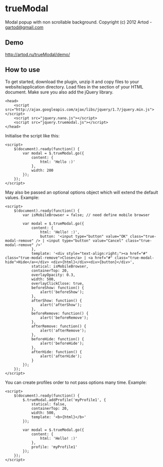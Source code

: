 trueModal
========

Modal popup with non scrollable background.
Copyright (c) 2012 Artod - gartod@gmail.com

Demo
----------

http://artod.ru/trueModal/demo/

How to use
----------

To get started, download the plugin, unzip it and copy files to your website/application directory.
Load files in the <head> section of your HTML document. Make sure you also add the jQuery library.

    <head>
        <script src="http://ajax.googleapis.com/ajax/libs/jquery/1.7/jquery.min.js"></script>
		<script src="jquery.nano.js"></script>
        <script src="jquery.truemodal.js"></script>
    </head>

Initialise the script like this:

    <script>
        $(document).ready(function() {
			var modal = $.trueModal.go({
				content: {
					html: 'Hello :)'
				},
				width: 200
			});
        });
    </script>

May also be passed an optional options object which will extend the default values. Example:

    <script>
        $(document).ready(function() {
			var isMobileBrowser = false; // need define mobile browser
			
			var modal = $.trueModal.go({
				content: {
					html: 'Hello! :)',
					button: '<input type="button" value="OK" class="true-modal-remove" /> | <input type="button" value="Cancel" class="true-modal-remove" />'
				},
				template: '<div style="text-align:right;"><a href="#" class="true-modal-remove">Close</a> | <a href="#" class="true-modal-hide">Hide</a></div> <div>{html}</div><div>{button}</div>',
				statical: isMobileBrowser,
				containerTop: 20,
				overlayOpacity: 0.3,
				width: 500,
				overlayClickClose: true,				
				beforeShow: function() {
					alert('beforeShow');
				},
				afterShow: function() {
					alert('afterShow');
				},
				beforeRemove: function() {
					alert('beforeRemove');
				},
				afterRemove: function() {
					alert('afterRemove');
				},
				beforeHide: function() {
					alert('beforeHide');
				},
				afterHide: function() {
					alert('afterHide');
				}
			});
        });
    </script>

You can create profiles order to not pass options many time. Example:

    <script>
        $(document).ready(function() {
			$.trueModal.addProfile('myProfile1', {
				statical: false,
				containerTop: 20,
				width: 500,
				template: '<b>{html}</b>'				
			});
			
			var modal = $.trueModal.go({
				content: {
					html: 'Hello! :)'
				},
				profile: 'myProfile1'
			});
        });
    </script>